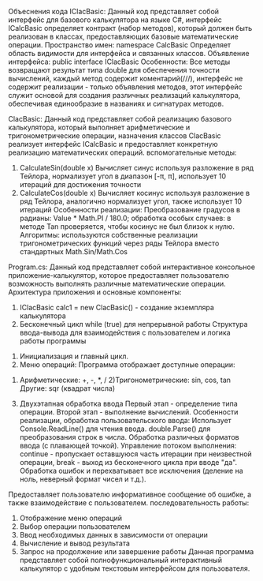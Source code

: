 Объеснения кода
IClacBasic:
Данный код представляет собой интерфейс для базового калькулятора на языке C#, интерфейс ICalcBasic определяет контракт (набор методов), который должен быть реализован в классах, предоставляющих базовые математические операции.
Пространство имен:
namespace СalcBasic
Определяет область видимости для интерфейса и связанных классов.
Объявление интерфейса:
public interface IClacBasic
Особенности:
Все методы возвращают результат типа double для обеспечения точности вычислений, каждый метод содержит коментарий(///), интерфейс не содержит реализации - только объявления методов, этот интерфейс служит основой для создания различных реализаций калькулятора, обеспечивая единообразие в названиях и сигнатурах методов.

ClacBasic:
Данный код представляет собой реализацию базового калькулятора, который выполняет арифметические и тригонометрические операции, назначения классов ClacBasic реализует интерфейс ICalcBasic и предоставляет конкретную реализацию математических операций.
вспомогательные методы:
1) CalculateSin(double x)
Вычисляет синус используя разложение в ряд Тейлора, нормализует угол в диапазон [-π, π], использует 10 итераций для достижения точности
2) CalculateCos(double x)
Вычисляет косинус используя разложение в ряд Тейлора, аналогично нормализует угол, также использует 10 итераций
Особенности реализации:
Преобразование градусов в радианы: Value * Math.PI / 180.0; обработка особых случаев: в методе Tan проверяется, чтобы косинус не был близок к нулю. Алгоритмы: используются собственные реализации тригонометрических функций через ряды Тейлора вместо стандартных Math.Sin/Math.Cos

Program.cs: 
Данный код представляет собой интерактивное консольное приложение-калькулятор, которое предоставляет пользователю возможность выполнять различные математические операции.
Архитектура приложения и основные компоненты:
1) IClacBasic calc1 = new ClacBasic() - создание экземпляра калькулятора
2) Бесконечный цикл while (true) для непрерывной работы
Структура ввода-вывода для взаимодействия с пользователем и логика работы программы
1. Инициализация и главный цикл.
2. Меню операций:
Программа отображает доступные операции:
1) Арифметические: +, -, *, /
2)Тригонометрические: sin, cos, tan
Другие: sqr (квадрат числа)

3. Двухэтапная обработка ввода
Первый этап - определение типа операции.
Второй этап - выполнение вычислений.
Особенности реализации, обработка пользовательского ввода:
Использует Console.ReadLine() для чтения ввода.
double.Parse() для преобразования строк в числа.
Обработка различных форматов ввода (с плавающей точкой).
Управление потоком выполнения:
continue - пропускает оставшуюся часть итерации при неизвестной операции, break - выход из бесконечного цикла при вводе "да".
Обработка ошибок и перехватывает все исключения (деление на ноль, неверный формат чисел и т.д.).

Предоставляет пользователю информативное сообщение об ошибке, а также взаимодействие с пользователем.
последовательность работы:
1) Отображение меню операций
2) Выбор операции пользователем
3) Ввод необходимых данных в зависимости от операции
4) Вычисление и вывод результата
5) Запрос на продолжение или завершение работы
Данная программа представляет собой полнофункциональный интерактивный калькулятор с удобным текстовым интерфейсом для пользователя.
